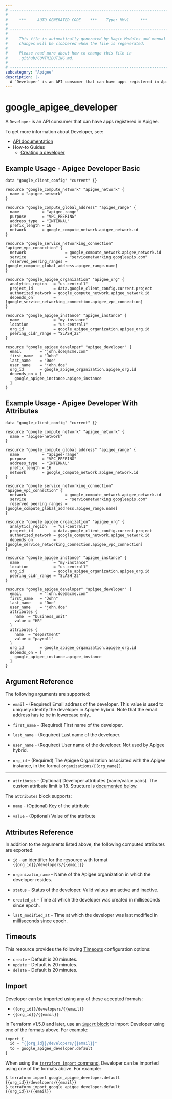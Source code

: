 ```yaml
---
# ----------------------------------------------------------------------------
#
#     ***     AUTO GENERATED CODE    ***    Type: MMv1     ***
#
# ----------------------------------------------------------------------------
#
#     This file is automatically generated by Magic Modules and manual
#     changes will be clobbered when the file is regenerated.
#
#     Please read more about how to change this file in
#     .github/CONTRIBUTING.md.
#
# ----------------------------------------------------------------------------
subcategory: "Apigee"
description: |-
  A `Developer` is an API consumer that can have apps registered in Apigee.
---
```


# google_apigee_developer

A `Developer` is an API consumer that can have apps registered in Apigee.


To get more information about Developer, see:

* [API documentation](https://cloud.google.com/apigee/docs/reference/apis/apigee/rest/v1/organizations.developers)
* How-to Guides
    * [Creating a developer](https://cloud.google.com/apigee/docs/api-platform/publish/adding-developers-your-api-product)

## Example Usage - Apigee Developer Basic


```hcl
data "google_client_config" "current" {}

resource "google_compute_network" "apigee_network" {
  name = "apigee-network"
}

resource "google_compute_global_address" "apigee_range" {
  name          = "apigee-range"
  purpose       = "VPC_PEERING"
  address_type  = "INTERNAL"
  prefix_length = 16
  network       = google_compute_network.apigee_network.id
}

resource "google_service_networking_connection" "apigee_vpc_connection" {
  network                 = google_compute_network.apigee_network.id
  service                 = "servicenetworking.googleapis.com"
  reserved_peering_ranges = [google_compute_global_address.apigee_range.name]
}

resource "google_apigee_organization" "apigee_org" {
  analytics_region   = "us-central1"
  project_id         = data.google_client_config.current.project
  authorized_network = google_compute_network.apigee_network.id
  depends_on         = [google_service_networking_connection.apigee_vpc_connection]
}

resource "google_apigee_instance" "apigee_instance" {
  name               = "my-instance"
  location           = "us-central1"
  org_id             = google_apigee_organization.apigee_org.id
  peering_cidr_range = "SLASH_22"
}

resource "google_apigee_developer" "apigee_developer" {
  email        = "john.doe@acme.com"
  first_name   = "John"
  last_name    = "Doe"
  user_name    = "john.doe"
  org_id       = google_apigee_organization.apigee_org.id
  depends_on = [
    google_apigee_instance.apigee_instance
  ]
}
```
## Example Usage - Apigee Developer With Attributes


```hcl
data "google_client_config" "current" {}

resource "google_compute_network" "apigee_network" {
  name = "apigee-network"
}

resource "google_compute_global_address" "apigee_range" {
  name          = "apigee-range"
  purpose       = "VPC_PEERING"
  address_type  = "INTERNAL"
  prefix_length = 16
  network       = google_compute_network.apigee_network.id
}

resource "google_service_networking_connection" "apigee_vpc_connection" {
  network                 = google_compute_network.apigee_network.id
  service                 = "servicenetworking.googleapis.com"
  reserved_peering_ranges = [google_compute_global_address.apigee_range.name]
}

resource "google_apigee_organization" "apigee_org" {
  analytics_region   = "us-central1"
  project_id         = data.google_client_config.current.project
  authorized_network = google_compute_network.apigee_network.id
  depends_on         = [google_service_networking_connection.apigee_vpc_connection]
}

resource "google_apigee_instance" "apigee_instance" {
  name               = "my-instance"
  location           = "us-central1"
  org_id             = google_apigee_organization.apigee_org.id
  peering_cidr_range = "SLASH_22"
}

resource "google_apigee_developer" "apigee_developer" {
  email        = "john.doe@acme.com"
  first_name   = "John"
  last_name    = "Doe"
  user_name    = "john.doe"
  attributes {
    name  = "business_unit"
    value = "HR"
  }
  attributes {
    name  = "department"
    value = "payroll"
  }
  org_id       = google_apigee_organization.apigee_org.id  
  depends_on = [
    google_apigee_instance.apigee_instance
  ]
}
```

## Argument Reference

The following arguments are supported:


* `email` -
  (Required)
  Email address of the developer. This value is used to uniquely identify the developer in Apigee hybrid. Note that the email address has to be in lowercase only..

* `first_name` -
  (Required)
  First name of the developer.

* `last_name` -
  (Required)
  Last name of the developer.

* `user_name` -
  (Required)
  User name of the developer. Not used by Apigee hybrid.

* `org_id` -
  (Required)
  The Apigee Organization associated with the Apigee instance,
  in the format `organizations/{{org_name}}`.


- - -


* `attributes` -
  (Optional)
  Developer attributes (name/value pairs). The custom attribute limit is 18.
  Structure is [documented below](#nested_attributes).


<a name="nested_attributes"></a>The `attributes` block supports:

* `name` -
  (Optional)
  Key of the attribute

* `value` -
  (Optional)
  Value of the attribute

## Attributes Reference

In addition to the arguments listed above, the following computed attributes are exported:

* `id` - an identifier for the resource with format `{{org_id}}/developers/{{email}}`

* `organizatio_name` -
  Name of the Apigee organization in which the developer resides.

* `status` -
  Status of the developer. Valid values are active and inactive.

* `created_at` -
  Time at which the developer was created in milliseconds since epoch.

* `last_modified_at` -
  Time at which the developer was last modified in milliseconds since epoch.


## Timeouts

This resource provides the following
[Timeouts](https://developer.hashicorp.com/terraform/plugin/sdkv2/resources/retries-and-customizable-timeouts) configuration options:

- `create` - Default is 20 minutes.
- `update` - Default is 20 minutes.
- `delete` - Default is 20 minutes.

## Import


Developer can be imported using any of these accepted formats:

* `{{org_id}}/developers/{{email}}`
* `{{org_id}}/{{email}}`


In Terraform v1.5.0 and later, use an [`import` block](https://developer.hashicorp.com/terraform/language/import) to import Developer using one of the formats above. For example:

```tf
import {
  id = "{{org_id}}/developers/{{email}}"
  to = google_apigee_developer.default
}
```

When using the [`terraform import` command](https://developer.hashicorp.com/terraform/cli/commands/import), Developer can be imported using one of the formats above. For example:

```
$ terraform import google_apigee_developer.default {{org_id}}/developers/{{email}}
$ terraform import google_apigee_developer.default {{org_id}}/{{email}}
```

